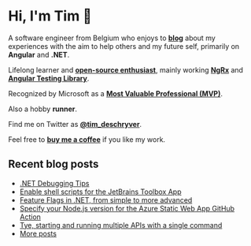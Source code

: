 # Hi, I'm Tim 👋

A software engineer from Belgium who enjoys to **[blog](https://timdeschryver.dev/blog)** about
my experiences with the aim to help others and my future self, primarily on
**Angular** and **.NET**.

Lifelong learner and **[open-source enthusiast](https://github.com/timdeschryver)**, mainly working **[NgRx](https://ngrx.io/)** and **[Angular Testing Library](https://testing-library.com/docs/angular-testing-library/)**.

Recognized by Microsoft as a **[Most Valuable Professional (MVP)](https://mvp.microsoft.com/en-us/PublicProfile/5004452?fullName=Tim%20Deschryver)**.

Also a hobby **runner**.

Find me on Twitter as **[@tim_deschryver](https://timdeschryver.dev/twitter)**.

Feel free to **[buy me a coffee](https://ko-fi.com/timdeschryver)** if you like my work.

<!-- prettier-ignore-start -->
<!-- BLOG:START -->

## Recent blog posts

- [.NET Debugging Tips](https://timdeschryver.dev/blog/dotnet-debugging-tips)
- [Enable shell scripts for the JetBrains Toolbox App](https://timdeschryver.dev/blog/enable-shell-scripts-for-the-jetbrains-toolbox-app)
- [Feature Flags in .NET, from simple to more advanced](https://timdeschryver.dev/blog/feature-flags-in-net-from-simple-to-more-advanced)
- [Specify your Node.js version for the Azure Static Web App GitHub Action](https://timdeschryver.dev/blog/specify-your-nodejs-version-for-the-azure-static-web-app-github-action)
- [Tye, starting and running multiple APIs with a single command](https://timdeschryver.dev/blog/tye-starting-and-running-multiple-apis-with-a-single-command)
- [More posts](https://timdeschryver.dev/blog)

<!-- BLOG:END -->
<!-- prettier-ignore-end -->
